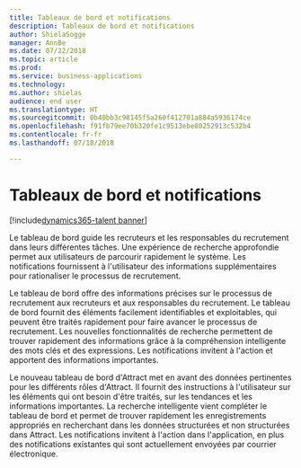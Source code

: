```yaml
---
title: Tableaux de bord et notifications
description: Tableaux de bord et notifications
author: ShielaSogge
manager: AnnBe
ms.date: 07/22/2018
ms.topic: article
ms.prod: 
ms.service: business-applications
ms.technology: 
ms.author: shielas
audience: end user
ms.translationtype: HT
ms.sourcegitcommit: 0b40bb3c98145f5a260f412701a884a5936174ce
ms.openlocfilehash: f91fb79ee70b320fe1c9513ebe80252913c532b4
ms.contentlocale: fr-fr
ms.lasthandoff: 07/18/2018

---
```


# <a name="dashboards-and-notifications"></a>Tableaux de bord et notifications

[!include[dynamics365-talent banner](../../includes/dynamics365-talent.md)]

Le tableau de bord guide les recruteurs et les responsables du recrutement dans leurs différentes tâches. Une expérience de recherche approfondie permet aux utilisateurs de parcourir rapidement le système.
Les notifications fournissent à l'utilisateur des informations supplémentaires pour rationaliser le processus de recrutement.

Le tableau de bord offre des informations précises sur le processus de recrutement aux recruteurs et aux responsables du recrutement. Le tableau de bord fournit des éléments facilement identifiables et exploitables, qui peuvent être traités rapidement pour faire avancer le processus de recrutement. Les nouvelles fonctionnalités de recherche permettent de trouver rapidement des informations grâce à la compréhension intelligente des mots clés et des expressions.
Les notifications invitent à l'action et apportent des informations importantes.

Le nouveau tableau de bord d'Attract met en avant des données pertinentes pour les différents rôles d'Attract. Il fournit des instructions à l'utilisateur sur les éléments qui ont besoin d'être traités, sur les tendances et les informations importantes. La recherche intelligente vient compléter le tableau de bord et permet de trouver rapidement les enregistrements appropriés en recherchant dans les données structurées et non structurées dans Attract. Les notifications invitent à l'action dans l'application, en plus des notifications existantes qui sont actuellement envoyées par courrier électronique.

<!--
## Who uses this feature
This feature is mainly used by recruiters and hiring managers within an
organization.
## Availability
Cloud
## Regional availability
Global
-->

